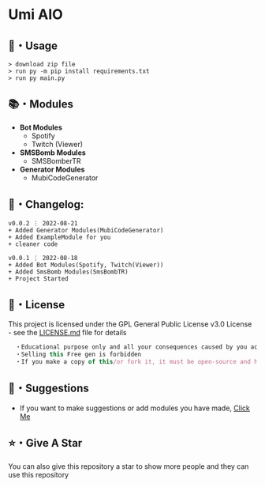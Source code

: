 # Umi AIO

## 🎈・Usage

```
> download zip file
> run py -m pip install requirements.txt
> run py main.py
```

## 📚・Modules

-   **Bot Modules**
    -   Spotify
    -   Twitch (Viewer)
-   **SMSBomb Modules**
    -   SMSBomberTR
-   **Generator Modules**
    -   MubiCodeGenerator

## 🚩・Changelog:

```
v0.0.2 ⋮ 2022-08-21
+ Added Generator Modules(MubiCodeGenerator)
+ Added ExampleModule for you
+ cleaner code

v0.0.1 ⋮ 2022-08-18
+ Added Bot Modules(Spotify, Twitch(Viewer))
+ Added SmsBomb Modules(SmsBombTR)
+ Project Started
```

## 📄・License

This project is licensed under the GPL General Public License v3.0 License - see the [LICENSE.md](./LICENSE) file for details

```js
  ・Educational purpose only and all your consequences caused by you actions is your responsibility
  ・Selling this Free gen is forbidden
  ・If you make a copy of this/or fork it, it must be open-source and have credits linking to this repo
```

## 🎉・Suggestions

-   If you want to make suggestions or add modules you have made, [Click Me](./issues/new)

## ⭐・Give A Star

You can also give this repository a star to show more people and they can use this repository
